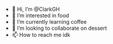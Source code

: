 - 👋 Hi, I’m @ClarkGH
- 👀 I’m interested in food
- 🌱 I’m currently learning coffee
- 💞️ I’m looking to collaborate on dessert
- 📫 How to reach me idk

<!---
ClarkGH/ClarkGH is a ✨ special ✨ repository because its `README.md` (this file) appears on your GitHub profile.
You can click the Preview link to take a look at your changes.
--->
